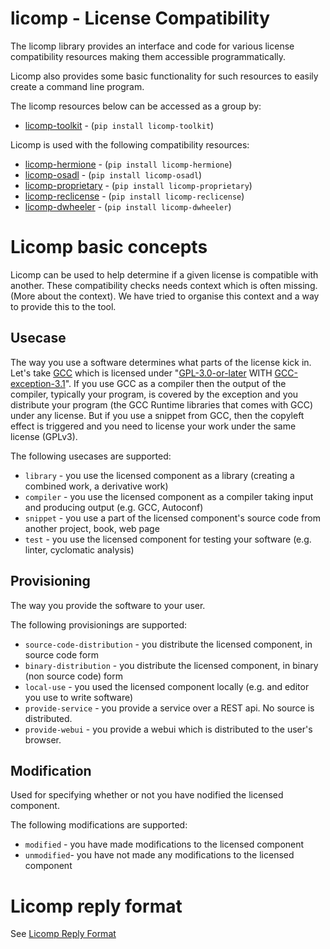 # licomp - License Compatibility

The licomp library provides an interface and code for various license compatibility
resources making them accessible programmatically.

Licomp also provides some basic functionality for such resources to
easily create a command line program.

The licomp resources below can be accessed as a group by:
* [licomp-toolkit](https://github.com/hesa/licomp-toolkit) - (`pip install licomp-toolkit`)

Licomp is used with the following compatibility resources:
* [licomp-hermione](https://github.com/hesa/licomp-hermione) - (`pip install licomp-hermione`)
* [licomp-osadl](https://github.com/hesa/licomp-osadl) - (`pip install licomp-osadl`)
* [licomp-proprietary](https://github.com/hesa/licomp-proprietary) - (`pip install licomp-proprietary`)
* [licomp-reclicense](https://github.com/hesa/licomp-reclicense) - (`pip install licomp-reclicense`)
* [licomp-dwheeler](https://github.com/hesa/licomp-dwheeler) - (`pip install licomp-dwheeler`)

<a name="licomp-concepts"></a>
# Licomp basic concepts

Licomp can be used to help determine if a given license is compatible with another. These 
compatibility checks needs context which is often missing. (More about the context). 
We have tried to organise this context and a way to provide this to the tool.

<a name="licomp-concepts-usecase"></a>
## Usecase

The way you use a software determines what parts of the license kick in. Let's take [GCC](https://gcc.gnu.org/) which is licensed under "[GPL-3.0-or-later](https://www.gnu.org/licenses/gpl-3.0-standalone.html) WITH [GCC-exception-3.1](GCC-exception-3.1)". If you use GCC as a compiler then the output of the compiler, typically your program, is covered by the exception and you distribute your program (the GCC Runtime libraries that comes with GCC) under any license. But if you use a snippet from GCC, then the copyleft effect is triggered and you need to license your work under the same license (GPLv3).

The following usecases are supported:

* `library` - you use the licensed component as a library (creating a combined work, a derivative work)
* `compiler` - you use the licensed component as a compiler taking input and producing output (e.g. GCC, Autoconf)
* `snippet` - you use a part of the licensed component's source code from another project, book, web page
* `test` - you use the licensed component for testing your software (e.g. linter, cyclomatic analysis)

<a name="licomp-concepts-provisioning"></a>
## Provisioning

The way you provide the software to your user.

The following provisionings are supported:
* `source-code-distribution` - you distribute the licensed component, in source code form
* `binary-distribution` - you distribute the licensed component, in binary (non source code) form
* `local-use` -  you used the licensed component locally (e.g. and editor you use to write software)
* `provide-service` - you provide a service over a REST api. No source is distributed.
* `provide-webui` - you provide a webui which is distributed to the user's browser.

<a name="licomp-concepts-modification"></a>
## Modification

Used for specifying whether or not you have nodified the licensed component.

The following modifications are supported:
* `modified` - you have made modifications to the licensed component
* `unmodified`- you have not made any modifications to the licensed component

# Licomp reply format

See [Licomp Reply Format](docs/reply-format.md)

